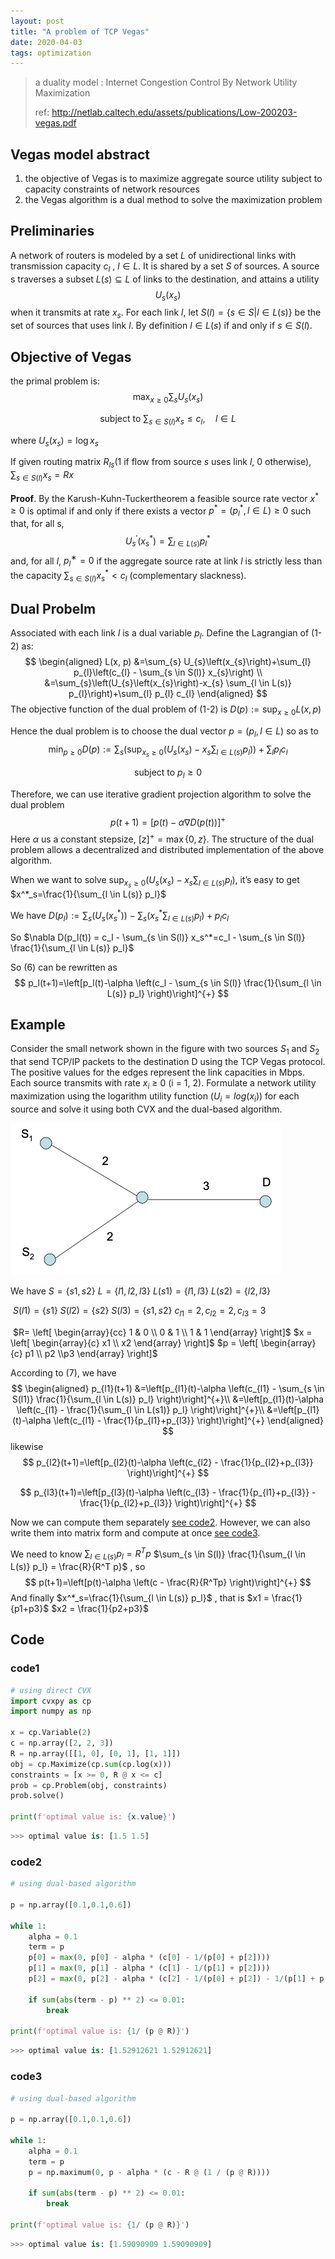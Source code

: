 ```yaml
---
layout: post
title: "A problem of TCP Vegas"
date: 2020-04-03
tags: optimization
---
```


> a duality model : Internet Congestion Control By Network Utility Maximization
>
> ref: http://netlab.caltech.edu/assets/publications/Low-200203-vegas.pdf



## Vegas model abstract

1. the objective of Vegas is to maximize aggregate source utility subject to capacity constraints of network resources
2. the Vegas algorithm is a dual method to solve the maximization problem



## Preliminaries

A network of routers is modeled by a set $L$ of unidirectional links with transmission capacity $c_l$ , $l \in L$. It is shared by a set $S$ of sources. A source s traverses a subset $L(s) \subseteq L$ of links to the destination, and attains a utility $$U_s(x_s)$$ when it transmits at rate $x_s$. For each link $l$, let $S(l) = \{s \in S | l \in L(s)\}$ be the set of sources that uses link $l$. By definition $l \in L(s)$ if and only if $s \in S(l)$.



## Objective of Vegas

the primal problem is:
$$
\max _{x \geq 0} \sum_{s} U_{s}\left(x_{s}\right)
$$

$$
\text { subject to } \sum_{s \in S(l)} x_{s} \leq c_{l}, \quad l \in L
$$

where $U_{s}\left(x_{s}\right)=\log x_{s}$  

If given routing matrix $R_{ls}$(1 if flow from source $s$ uses link $l$, 0 otherwise), $\sum_{s \in S(l)} x_{s} = Rx$

**Proof**. By the Karush-Kuhn-Tuckertheorem a feasible source rate vector $x^* \geq 0$ is optimal if and only if there exists a vector $p^* = (p_l^* , l \in L) \geq 0$ such that, for all s,
$$
U_{s}^{\prime}\left(x_{s}^{*}\right)=\sum_{l \in L(s)} p_{l}^{*}
$$
and, for all $l$, $p^∗_l = 0$ if the aggregate source rate at link $l$ is strictly less than the capacity $\sum_{s \in S(l)} x^*_s < c_l$ (complementary slackness).



## Dual Probelm

Associated with each link $l$ is a dual variable $p_l$. Define the Lagrangian of (1-2) as:
$$
\begin{aligned}
L(x, p) &=\sum_{s} U_{s}\left(x_{s}\right)+\sum_{l} p_{l}\left(c_{l} - \sum_{s \in S(l)} x_{s}\right) \\
&=\sum_{s}\left(U_{s}\left(x_{s}\right)-x_{s} \sum_{l \in L(s)} p_{l}\right)+\sum_{l} p_{l} c_{l}
\end{aligned}
$$
The objective function of the dual problem of (1-2) is $D(p):=\sup _{x \geq 0} L(x, p)$

Hence the dual problem is to choose the dual vector $p=\left(p_{l}, l \in L\right)$ so as to 
$$
\min _{p \geq 0} D(p):=\sum_{s}\left(\sup _ {x_s \geq 0} \left(U_{s}\left(x_{s}\right)-x_{s} \sum_{l \in L(s)} p_{l}\right)\right)+\sum_{l} p_{l} c_{l}
$$

$$
\text { subject to } p_l \geq 0
$$

Therefore, we can use iterative gradient projection algorithm to solve the dual problem
$$
p(t+1)=[p(t)-\alpha \nabla D(p(t))]^{+}
$$
Here $\alpha$ us a constant stepsize, $[z]^{+}=\max \{0, z\}$. The structure of the dual problem allows a decentralized and distributed implementation of the above algorithm. 

When we want to solve $\sup _ {x_s \geq 0} \left(U_{s}\left(x_{s}\right)-x_{s} \sum_{l \in L(s)} p_{l}\right)$, it’s easy to get $x^*_s=\frac{1}{\sum_{l \in L(s)} p_l}$

We have $D(p_l):= \sum_{s}\left(U_{s}(x_{s}^*)\right)-\sum_{s}\left(x_{s}^* \sum_{l \in L(s)} p_{l}\right)+ p_{l} c_{l}$

So  $\nabla D(p_l(t)) = c_l - \sum_{s \in S(l)} x_s^*=c_l - \sum_{s \in S(l)} \frac{1}{\sum_{l \in L(s)} p_l}$

So (6) can be rewritten as 
$$
p_l(t+1)=\left[p_l(t)-\alpha \left(c_l - \sum_{s \in S(l)} \frac{1}{\sum_{l \in L(s)} p_l} \right)\right]^{+}
$$


## Example

Consider the small network shown in the figure with two sources $S_1$ and $S_2$ that send TCP/IP packets to the destination D using the TCP Vegas protocol. The positive values for the edges represent the link capacities in Mbps. Each source transmits with rate $x_i$ ≥ 0 (i = 1, 2). Formulate a network utility maximization using the logarithm utility function ($U_i = log(x_i)$) for each source and solve it using both CVX and the dual-based algorithm.

<img src="https://raw.githubusercontent.com/yzy1996/Image-Hosting/master/Screenshot 2020-03-25 at 9.29.37 AM.png?token=AE5TRLTOQGGKCA3RF6S5IC26QVP6C" style="zoom: 50%;" />

We have $S=\{s1,s2\}$ $L=\{l1, l2, l3\}$ $L(s1) = \{l1, l3\}$ $L(s2) = \{l2, l3\}$ 

​                $S(l1)=\{s1\}$  $S(l2)=\{s2\}$  $S(l3)=\{s1, s2\}$  $c_{l1}=2, c_{l2}=2, c_{l3}=3$

​                $R= \left[ \begin{array}{cc} 1 & 0 \\ 0 & 1 \\ 1 & 1 \end{array} \right]$  $x = \left[ \begin{array}{c}  x1 \\ x2 \end{array} \right]$  $p = \left[ \begin{array}{c}  p1 \\ p2 \\p3 \end{array} \right]$

According to (7), we have 
$$
\begin{aligned}
p_{l1}(t+1)
&=\left[p_{l1}(t)-\alpha \left(c_{l1} - \sum_{s \in S(l1)} \frac{1}{\sum_{l \in L(s)} p_l} \right)\right]^{+}\\
&=\left[p_{l1}(t)-\alpha \left(c_{l1} -  \frac{1}{\sum_{l \in L(s1)} p_l} \right)\right]^{+}\\
&=\left[p_{l1}(t)-\alpha \left(c_{l1} - \frac{1}{p_{l1}+p_{l3}} \right)\right]^{+}
\end{aligned}
$$
likewise
$$
p_{l2}(t+1)=\left[p_{l2}(t)-\alpha \left(c_{l2} - \frac{1}{p_{l2}+p_{l3}} \right)\right]^{+}
$$

$$
p_{l3}(t+1)=\left[p_{l3}(t)-\alpha \left(c_{l3} - \frac{1}{p_{l1}+p_{l3}} -\frac{1}{p_{l2}+p_{l3}} \right)\right]^{+}
$$

Now we can compute them separately [see code2](#code2). However, we can also write them into matrix form and compute at once [see code3](#code3).

We need to know $\sum_{l \in L(s)} p_l = R^T p$  $\sum_{s \in S(l)} \frac{1}{\sum_{l \in L(s)} p_l} = \frac{R}{R^T p}$ , so
$$
p(t+1)=\left[p(t)-\alpha \left(c - \frac{R}{R^Tp} \right)\right]^{+}
$$
And finally $x^*_s=\frac{1}{\sum_{l \in L(s)} p_l}$ , that is $x1 = \frac{1}{p1+p3}$   $x2 = \frac{1}{p2+p3}$

## Code

### code1

```python
# using direct CVX
import cvxpy as cp
import numpy as np

x = cp.Variable(2)
c = np.array([2, 2, 3])
R = np.array([[1, 0], [0, 1], [1, 1]])
obj = cp.Maximize(cp.sum(cp.log(x)))
constraints = [x >= 0, R @ x <= c]
prob = cp.Problem(obj, constraints)
prob.solve()

print(f'optimal value is: {x.value}')
```

```python
>>> optimal value is: [1.5 1.5]
```

### code2

```python
# using dual-based algorithm

p = np.array([0.1,0.1,0.6])

while 1:
    alpha = 0.1
    term = p
    p[0] = max(0, p[0] - alpha * (c[0] - 1/(p[0] + p[2])))
    p[1] = max(0, p[1] - alpha * (c[1] - 1/(p[1] + p[2])))
    p[2] = max(0, p[2] - alpha * (c[2] - 1/(p[0] + p[2]) - 1/(p[1] + p[2])))

    if sum(abs(term - p) ** 2) <= 0.01:
        break

print(f'optimal value is: {1/ (p @ R)}')
```

```python
>>> optimal value is: [1.52912621 1.52912621]
```

### code3

```python
# using dual-based algorithm

p = np.array([0.1,0.1,0.6])

while 1:
    alpha = 0.1
    term = p
    p = np.maximum(0, p - alpha * (c - R @ (1 / (p @ R))))

    if sum(abs(term - p) ** 2) <= 0.01:
        break

print(f'optimal value is: {1/ (p @ R)}')
```

```python
>>> optimal value is: [1.59090909 1.59090909]
```

